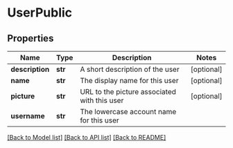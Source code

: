 # UserPublic

## Properties
Name | Type | Description | Notes
------------ | ------------- | ------------- | -------------
**description** | **str** | A short description of the user | [optional] 
**name** | **str** | The display name for this user | [optional] 
**picture** | **str** | URL to the picture associated with this user | [optional] 
**username** | **str** | The lowercase account name for this user | 

[[Back to Model list]](../README.md#documentation-for-models) [[Back to API list]](../README.md#documentation-for-api-endpoints) [[Back to README]](../README.md)


